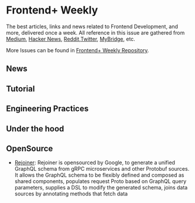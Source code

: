 # Frontend+ Weekly

The best articles, links and news related to Frontend Development, and more, delivered once a week. All reference in this issue are gathered from [Medium](https://medium.com/@384924552), [Hacker News](https://news.ycombinator.com/news), [Reddit](reddit.com),[Twitter](twitter.com), [MyBridge](mybridge.co), etc.

More Issues can be found in [Frontend+ Weekly Repository](./README-en.md).

## News

## Tutorial

## Engineering Practices

## Under the hood

## OpenSource

* [Rejoiner](https://github.com/google/rejoiner): Rejoiner is opensourced by Google, to generate a unified GraphQL schema from gRPC microservices and other Protobuf sources. It allows the GraphQL schema to be flexibly defined and composed as shared components, populates request Proto based on GraphQL query parameters, supplies a DSL to modify the generated schema, joins data sources by annotating methods that fetch data
